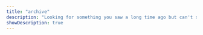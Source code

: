```yaml
---
title: "archive"
description: "Looking for something you saw a long time ago but can't seem to find anymore? Chances are it's been squirrelled away here in the archive."
showDescription: true
---
```

